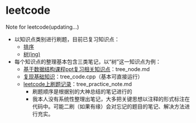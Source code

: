 # leetcode
Note for leetcode(updating...)

- 以知识点类别进行刷题，目前已复习知识点：
  - [排序](sort)
  - [树(ing)](tree)
- 每个知识点的整理基本包含三类笔记，以“树”这一知识点为例：
  - [基于数据结构课程ppt复习相关知识点](tree/tree_note.md)：tree_node.md
  - [复现基础知识](tree/tree_code.cpp)：tree_code.cpp（基本可直接运行）
  - [leetcode上刷题记录](tree/tree_practice_note.md)：tree_practice_note.md
    - 刷题顺序是根据别的大神总结的笔记进行的
    - 我本人没有系统性整理出笔记，大多把关键思想以注释的形式标注在代码中。可能二刷（如果有缘）会对忘记的题目的笔记、解决方法进行充实。
